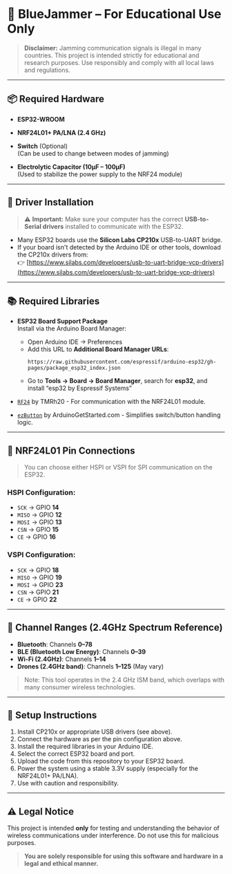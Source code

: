 
# 🚫 BlueJammer – **For Educational Use Only**

> **Disclaimer:** Jamming communication signals is illegal in many countries. This project is intended strictly for educational and research purposes. Use responsibly and comply with all local laws and regulations.

---

## 📦 Required Hardware

- **ESP32-WROOM**  

- **NRF24L01+ PA/LNA (2.4 GHz)**  

- **Switch** (Optional)  
  (Can be used to change between modes of jamming)

- **Electrolytic Capacitor (10µF – 100µF)**  
  (Used to stabilize the power supply to the NRF24 module)

---

## 🧰 Driver Installation

> ⚠️ **Important:** Make sure your computer has the correct **USB-to-Serial drivers** installed to communicate with the ESP32.

- Many ESP32 boards use the **Silicon Labs CP210x** USB-to-UART bridge.
- If your board isn't detected by the Arduino IDE or other tools, download the CP210x drivers from:  
  👉 [https://www.silabs.com/developers/usb-to-uart-bridge-vcp-drivers](https://www.silabs.com/developers/usb-to-uart-bridge-vcp-drivers)

---

## 📚 Required Libraries

- **ESP32 Board Support Package**  
  Install via the Arduino Board Manager:
  - Open Arduino IDE → Preferences  
  - Add this URL to **Additional Board Manager URLs**:  
     ```
     https://raw.githubusercontent.com/espressif/arduino-esp32/gh-pages/package_esp32_index.json
     ```
  - Go to **Tools → Board → Board Manager**, search for **esp32**, and install “esp32 by Espressif Systems”

- [`RF24`](https://github.com/nRF24/RF24) by TMRh20 - For communication with the NRF24L01 module.

- [`ezButton`](https://arduinogetstarted.com/tutorials/arduino-button-library)  by ArduinoGetStarted.com - Simplifies switch/button handling logic.

---

## 🔌 NRF24L01 Pin Connections

> You can choose either HSPI or VSPI for SPI communication on the ESP32.

### HSPI Configuration:
- `SCK`  → GPIO **14**  
- `MISO` → GPIO **12**  
- `MOSI` → GPIO **13**  
- `CSN`  → GPIO **15**  
- `CE`   → GPIO **16**

### VSPI Configuration:
- `SCK`  → GPIO **18**  
- `MISO` → GPIO **19**  
- `MOSI` → GPIO **23**  
- `CSN`  → GPIO **21**  
- `CE`   → GPIO **22**

---

## 📡 Channel Ranges (2.4GHz Spectrum Reference)

- **Bluetooth**: Channels **0–78**
- **BLE (Bluetooth Low Energy)**: Channels **0–39**
- **Wi-Fi (2.4GHz)**: Channels **1–14**
- **Drones (2.4GHz band)**: Channels **1–125** (May vary)

> Note: This tool operates in the 2.4 GHz ISM band, which overlaps with many consumer wireless technologies.

---

## 🔧 Setup Instructions

1. Install CP210x or appropriate USB drivers (see above).
2. Connect the hardware as per the pin configuration above.
3. Install the required libraries in your Arduino IDE.
4. Select the correct ESP32 board and port.
5. Upload the code from this repository to your ESP32 board.
6. Power the system using a stable 3.3V supply (especially for the NRF24L01+ PA/LNA).
7. Use with caution and responsibility.

---

## ⚠️ Legal Notice

This project is intended **only** for testing and understanding the behavior of wireless communications under interference. Do not use this for malicious purposes.

> **You are solely responsible for using this software and hardware in a legal and ethical manner.**
